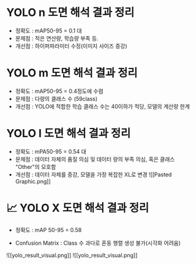 

# YOLO n 도면 해석 결과 정리

- 정확도 : mAP50-95 = 0.1 대 
- 문제점 : 적은 연산량, 학습량 부족 등.
- 개선점 : 하이퍼파라미터 수정(이미지 사이즈 증강)


# YOLO m 도면 해석 결과 정리

- 정확도 : mAP50-95 = 0.4정도에 수렴 
- 문제점 : 다량의 클래스 수 (59class)
- 개선점 : YOLO에 적합한 학습 클래스 수는 40이하가 적당, 모델의 계산량 한계


# YOLO l 도면 해석 결과 정리

- 정확도 : mPA50-95 = 0.54 대
- 문제점 : 데이터 자체의 품질 의심 및 데이터 량의 부족 의심, 혹은 클래스 "Other"의 모호함
- 개선점 : 데이터 자체를 증강, 모델을 가장 복잡한 XL로 변경
![[Pasted Graphic.png]]

# 📈 YOLO X 도면 해석 결과 정리

- 정확도 : mAP 50-95  = 0.58

- Confusion Matrix : Class 수 과다로 혼동 행렬 생성 불가(시각화 어려움)



![[yolo_result_visual.png]]
![[yolo_result_visual.png]]